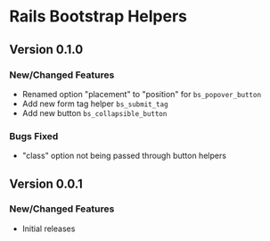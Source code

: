 # Rails Bootstrap Helpers

## Version 0.1.0

### New/Changed Features
* Renamed option "placement" to "position" for `bs_popover_button`
* Add new form tag helper `bs_submit_tag`
* Add new button `bs_collapsible_button`

### Bugs Fixed
* "class" option not being passed through button helpers

## Version 0.0.1
### New/Changed Features
* Initial releases